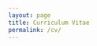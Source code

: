 ```yaml
---
layout: page
title: Curriculum Vitae
permalink: /cv/
---
```


<object src="/assets/KVCV.pdf" width="500" height="375" 
 type="application/pdf">